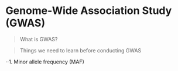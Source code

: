 # Genome-Wide Association Study (GWAS)

> What is GWAS?

> Things we need to learn before conducting GWAS  

⋅⋅1. Minor allele frequency (MAF)

